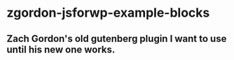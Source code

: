 # zgordon-jsforwp-example-blocks

## Zach Gordon's old gutenberg plugin I want to use until his new one works.
